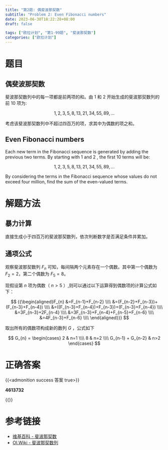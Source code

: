```yaml
---
title: "第2题: 偶斐波那契数"
subtitle: "Problem 2: Even Fibonacci numbers"
date: 2023-06-30T18:22:28+08:00
draft: false

tags: ["欧拉计划", "第1-99题", "斐波那契数"]
categories: ["欧拉计划"]
---
```


# 题目

## 偶斐波那契数

斐波那契数列中的每一项都是前两项的和。由 $1$ 和 $2$ 开始生成的斐波那契数列的前 $10$ 项为:

$$
1, 2, 3, 5, 8, 13, 21, 34, 55, 89, \ldots
$$

考虑该斐波那契数列中不超过四百万的项，求其中为偶数的项之和。

## Even Fibonacci numbers

Each new term in the Fibonacci sequence is generated by adding the previous two terms. By starting with $1$ and $2$ , the first $10$ terms will be:

$$
1, 2, 3, 5, 8, 13, 21, 34, 55, 89, \ldots
$$

By considering the terms in the Fibonacci sequence whose values do not exceed four million, find the sum of the even-valued terms.

# 解题方法

## 暴力计算

直接生成小于四百万的斐波那契数列，依次判断数字是否满足条件并累加。

## 通项公式

观察斐波那契数列 $F_{n}$ 可知，每间隔两个元素存在一个偶数。其中第一个偶数为 $F_{2}=2$，第二个偶数为 $F_{5}=8$。

现假设第 $n$ 项为偶数（ $n>5$ ）,则可以通过以下运算得到偶数项的计算公式如下：

$$
{{\begin{aligned}F_{n}
&=F_{n-1}+F_{n-2} \\\\
&=(F_{n-2}+F_{n-3})+(F_{n-3}+F_{n-4}) \\\\
&=((F_{n-3}+F_{n-4})+F_{n-3})+(F_{n-3}+F_{n-4}) \\\\
&=3F_{n-3}+2F_{n-4} \\\\
&=3F_{n-3}+F_{n-4}+F_{n-5}+F_{n-6} \\\\
&=4F_{n-3}+F_{n-6} \\\\
\end{aligned}}}
$$

取出所有的偶数项构成新的数列 $G$ ，公式如下

$$
G_{n} = \begin{cases}
    2 & n=1 \\\\
    8 & n=2 \\\\
    G_{n-1} + G_{n-2} & n>2
\end{cases}
$$

<div class="hide">

# 正确答案

{{<admonition success 答案 true>}}

**4613732**

{{</admonition >}}

</div>

# 参考链接

- [维基百科 - 斐波那契数](https://zh.wikipedia.org/wiki/%E6%96%90%E6%B3%A2%E9%82%A3%E5%A5%91%E6%95%B0)
- [OI.Wiki - 斐波那契数列](https://oi.wiki/math/combinatorics/fibonacci/)